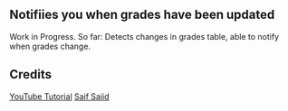 ## Notifiies you when grades have been updated

Work in Progress.
So far: Detects changes in grades table, able to notify when grades change.

## Credits

[YouTube Tutorial](https://www.youtube.com/watch?v=Kefil5tCL9o&t=1331s)
[Saif Sajid](https://github.com/sa1f)
